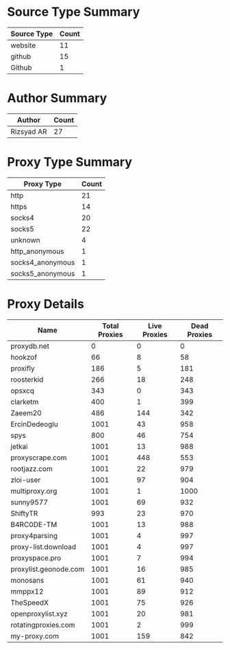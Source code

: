 # Source Type Summary

| Source Type | Count |
|-------------|-------|
| website | 11 |
| github | 15 |
| Github | 1 |


# Author Summary

| Author | Count |
|--------|-------|
| Rizsyad AR | 27 |


# Proxy Type Summary

| Proxy Type | Count |
|------------|-------|
| http | 21 |
| https | 14 |
| socks4 | 20 |
| socks5 | 22 |
| unknown | 4 |
| http_anonymous | 1 |
| socks4_anonymous | 1 |
| socks5_anonymous | 1 |


# Proxy Details

| Name | Total Proxies | Live Proxies | Dead Proxies |
|------|---------------|--------------|---------------|
| proxydb.net | 0 | 0 | 0 |
| hookzof | 66 | 8 | 58 |
| proxifly | 186 | 5 | 181 |
| roosterkid | 266 | 18 | 248 |
| opsxcq | 343 | 0 | 343 |
| clarketm | 400 | 1 | 399 |
| Zaeem20 | 486 | 144 | 342 |
| ErcinDedeoglu | 1001 | 43 | 958 |
| spys | 800 | 46 | 754 |
| jetkai | 1001 | 13 | 988 |
| proxyscrape.com | 1001 | 448 | 553 |
| rootjazz.com | 1001 | 22 | 979 |
| zloi-user | 1001 | 97 | 904 |
| multiproxy.org | 1001 | 1 | 1000 |
| sunny9577 | 1001 | 69 | 932 |
| ShiftyTR | 993 | 23 | 970 |
| B4RC0DE-TM | 1001 | 13 | 988 |
| proxy4parsing | 1001 | 4 | 997 |
| proxy-list.download | 1001 | 4 | 997 |
| proxyspace.pro | 1001 | 7 | 994 |
| proxylist.geonode.com | 1001 | 16 | 985 |
| monosans | 1001 | 61 | 940 |
| mmppx12 | 1001 | 89 | 912 |
| TheSpeedX | 1001 | 75 | 926 |
| openproxylist.xyz | 1001 | 20 | 981 |
| rotatingproxies.com | 1001 | 2 | 999 |
| my-proxy.com | 1001 | 159 | 842 |
